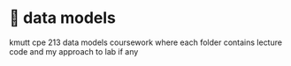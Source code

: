 # 🌴 data models

kmutt cpe 213 data models coursework where each folder contains lecture code and my approach to lab if any
